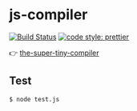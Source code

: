 # js-compiler

[![Build Status](https://travis-ci.org/ZYSzys/js-compiler.svg?branch=master)](https://travis-ci.org/ZYSzys/js-compiler)
[![code style: prettier](https://img.shields.io/badge/code_style-prettier-ff69b4.svg?style=flat)](https://github.com/prettier/prettier)

👉 [the-super-tiny-compiler](https://github.com/jamiebuilds/the-super-tiny-compiler)


## Test
```sh
$ node test.js
```
